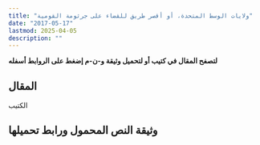 ```yaml
---
title: "ولايات الوسط المتحدة، أو أقصر طريق للقضاء على جرثومة القومية"
date: "2017-05-17"
lastmod: 2025-04-05
description: ""
---
```

**لتصفح المقال في كتيب أو لتحميل وثيقة و-ن-م إضغط على الروابط أسفله**

## المقال

الكتيب

## وثيقة النص المحمول ورابط تحميلها

###
